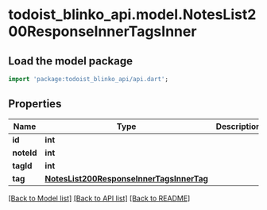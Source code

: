 # todoist_blinko_api.model.NotesList200ResponseInnerTagsInner

## Load the model package
```dart
import 'package:todoist_blinko_api/api.dart';
```

## Properties
Name | Type | Description | Notes
------------ | ------------- | ------------- | -------------
**id** | **int** |  | 
**noteId** | **int** |  | 
**tagId** | **int** |  | 
**tag** | [**NotesList200ResponseInnerTagsInnerTag**](NotesList200ResponseInnerTagsInnerTag.md) |  | 

[[Back to Model list]](../README.md#documentation-for-models) [[Back to API list]](../README.md#documentation-for-api-endpoints) [[Back to README]](../README.md)


